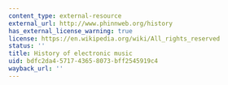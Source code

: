 ```yaml
---
content_type: external-resource
external_url: http://www.phinnweb.org/history
has_external_license_warning: true
license: https://en.wikipedia.org/wiki/All_rights_reserved
status: ''
title: History of electronic music
uid: bdfc2da4-5717-4365-8073-bff2545919c4
wayback_url: ''
---
```

